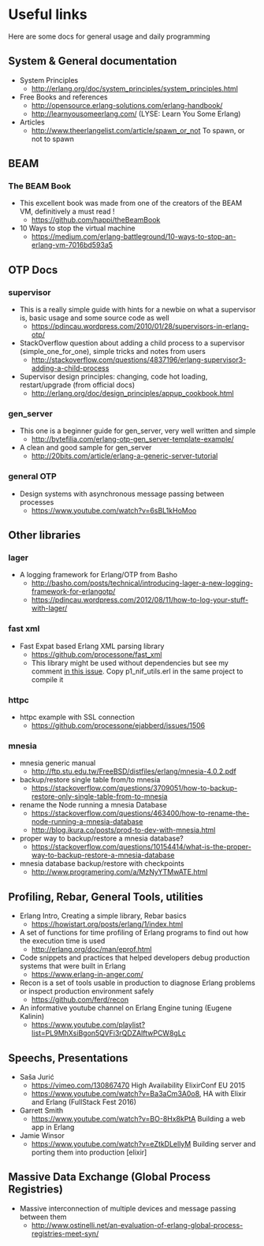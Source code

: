 # Useful links
Here are some docs for general usage and daily programming

## System & General documentation
* System Principles
  - http://erlang.org/doc/system_principles/system_principles.html
* Free Books and references
  - http://opensource.erlang-solutions.com/erlang-handbook/
  - http://learnyousomeerlang.com/ (LYSE: Learn You Some Erlang)
* Articles
  - http://www.theerlangelist.com/article/spawn_or_not To spawn, or not to spawn


## BEAM
### The BEAM Book
* This excellent book was made from one of the creators of the BEAM VM, definitively a must read !
  - https://github.com/happi/theBeamBook
* 10 Ways to stop the virtual machine
  - https://medium.com/erlang-battleground/10-ways-to-stop-an-erlang-vm-7016bd593a5


## OTP Docs

### supervisor
* This is a really simple guide with hints for a newbie on what a supervisor is, basic usage and some source code as well
  - https://pdincau.wordpress.com/2010/01/28/supervisors-in-erlang-otp/
* StackOverflow question about adding a child process to a supervisor (simple_one_for_one), simple tricks and notes from users
  - http://stackoverflow.com/questions/4837196/erlang-supervisor3-adding-a-child-process
* Supervisor design principles: changing, code hot loading, restart/upgrade (from official docs)
  - http://erlang.org/doc/design_principles/appup_cookbook.html

### gen_server
* This one is a beginner guide for gen_server, very well written and simple
  - http://bytefilia.com/erlang-otp-gen_server-template-example/
* A clean and good sample for gen_server
  - http://20bits.com/article/erlang-a-generic-server-tutorial

### general OTP
* Design systems with asynchronous message passing between processes
  - https://www.youtube.com/watch?v=6sBL1kHoMoo

## Other libraries

### lager
* A logging framework for Erlang/OTP from Basho
  - http://basho.com/posts/technical/introducing-lager-a-new-logging-framework-for-erlangotp/
  - https://pdincau.wordpress.com/2012/08/11/how-to-log-your-stuff-with-lager/

### fast xml
* Fast Expat based Erlang XML parsing library
  - https://github.com/processone/fast_xml
  - This library might be used without dependencies but see my comment [in this issue](https://github.com/processone/fast_xml/issues/10). Copy p1_nif_utils.erl in the same project to compile it

### httpc
* httpc example with SSL connection
  - https://github.com/processone/ejabberd/issues/1506

### mnesia
* mnesia generic manual
  - http://ftp.stu.edu.tw/FreeBSD/distfiles/erlang/mnesia-4.0.2.pdf
* backup/restore single table from/to mnesia
  - https://stackoverflow.com/questions/3709051/how-to-backup-restore-only-single-table-from-to-mnesia
* rename the Node running a mnesia Database
  - https://stackoverflow.com/questions/463400/how-to-rename-the-node-running-a-mnesia-database
  - http://blog.ikura.co/posts/prod-to-dev-with-mnesia.html
* proper way to backup/restore a mnesia database?
  - https://stackoverflow.com/questions/10154414/what-is-the-proper-way-to-backup-restore-a-mnesia-database
* mnesia database backup/restore with checkpoints
  - http://www.programering.com/a/MzNyYTMwATE.html


## Profiling, Rebar, General Tools, utilities
* Erlang Intro, Creating a simple library, Rebar basics
  - https://howistart.org/posts/erlang/1/index.html
* A set of functions for time profiling of Erlang programs to find out how the execution time is used
  - http://erlang.org/doc/man/eprof.html
* Code snippets and practices that helped developers debug production systems that were built in Erlang
  - https://www.erlang-in-anger.com/
* Recon is a set of tools usable in production to diagnose Erlang problems or inspect production environment safely
  - https://github.com/ferd/recon
* An informative youtube channel on Erlang Engine tuning (Eugene Kalinin)
  - https://www.youtube.com/playlist?list=PL9MhXsiBgon5QVFi3rQDZAlftwPCW8gLc


## Speechs, Presentations
* Saša Jurić
  - https://vimeo.com/130867470 High Availability ElixirConf EU 2015
  - https://www.youtube.com/watch?v=Ba3aCm3A0o8, HA with Elixir and Erlang (FullStack Fest 2016)
* Garrett Smith
  - https://www.youtube.com/watch?v=BO-8Hx8kPtA Building a web app in Erlang
* Jamie Winsor
  - https://www.youtube.com/watch?v=eZtkDLellyM Building server and porting them into production [elixir]


## Massive Data Exchange (Global Process Registries)
* Massive interconnection of multiple devices and message passing between them
  - http://www.ostinelli.net/an-evaluation-of-erlang-global-process-registries-meet-syn/
  
